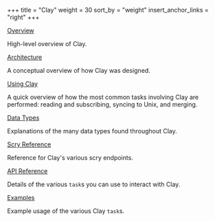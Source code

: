 +++
title = "Clay"
weight = 30
sort_by = "weight"
insert_anchor_links = "right"
+++

[Overview](/reference/arvo/clay/clay)

High-level overview of Clay.

[Architecture](/reference/arvo/clay/architecture)

A conceptual overview of how Clay was designed.

[Using Clay](/reference/arvo/clay/using)

A quick overview of how the most common tasks involving Clay are performed:
reading and subscribing, syncing to Unix, and merging.

[Data Types](/reference/arvo/clay/data-types)

Explanations of the many data types found throughout Clay.

[Scry Reference](/reference/arvo/clay/scry)

Reference for Clay's various scry endpoints.

[API Reference](/reference/arvo/clay/tasks)

Details of the various `task`s you can use to interact with Clay.

[Examples](/reference/arvo/clay/examples)

Example usage of the various Clay `task`s.

